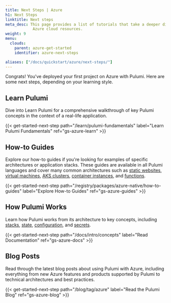 ```yaml
---
title: Next Steps | Azure
h1: Next Steps
linktitle: Next steps
meta_desc: This page provides a list of tutorials that take a deeper dive into
            Azure cloud resources.
weight: 9
menu:
  clouds:
    parent: azure-get-started
    identifier: azure-next-steps

aliases: ["/docs/quickstart/azure/next-steps/"]
---
```


Congrats! You've deployed your first project on Azure with Pulumi. Here are some next steps, depending on your learning style.

## Learn Pulumi

Dive into Learn Pulumi for a comprehensive walkthrough of key Pulumi concepts in the context of a real-life application.

{{< get-started-next-step path="/learn/pulumi-fundamentals" label="Learn Pulumi Fundamentals" ref="gs-azure-learn" >}}

## How-to Guides

Explore our how-to guides if you're looking for examples of specific architectures or application stacks. These guides are available in all Pulumi languages and cover many common architectures such as [static websites](/registry/packages/azure-native/how-to-guides/azure-ts-static-website/), [virtual machines](/registry/packages/azure-native/how-to-guides/azure-ts-webserver/), [AKS clusters](/registry/packages/azure-native/how-to-guides/azure-ts-aks/), [container instances](/registry/packages/azure-native/how-to-guides/azure-ts-aci/), and [functions](/registry/packages/azure-native/how-to-guides/azure-ts-functions/).

{{< get-started-next-step path="/registry/packages/azure-native/how-to-guides" label="Explore How-to Guides" ref="gs-azure-guides" >}}

## How Pulumi Works

Learn how Pulumi works from its architecture to key concepts, including [stacks](/docs/intro/concepts/stack/), [state](/docs/intro/concepts/state/), [configuration](/docs/intro/concepts/config/), and [secrets](/docs/intro/concepts/secrets/).

{{< get-started-next-step path="/docs/intro/concepts" label="Read Documentation" ref="gs-azure-docs" >}}

## Blog Posts

Read through the latest blog posts about using Pulumi with Azure, including everything from new Azure features and products supported by Pulumi to technical architectures and best practices.

{{< get-started-next-step path="/blog/tag/azure" label="Read the Pulumi Blog" ref="gs-azure-blog" >}}

